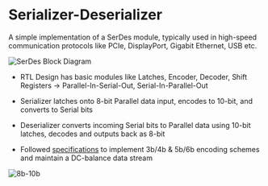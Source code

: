# Serializer-Deserializer
A simple implementation of a SerDes module, typically used in high-speed communication protocols like PCIe, DisplayPort, Gigabit Ethernet, USB etc.

![SerDes Block Diagram](https://user-images.githubusercontent.com/34355989/132103773-f86af8ed-0689-4c12-b618-52ed0ebe4233.jpg)

- RTL Design has basic modules like Latches, Encoder, Decoder, Shift Registers -> Parallel-In-Serial-Out, Serial-In-Parallel-Out

- Serializer latches onto 8-bit Parallel data input, encodes to 10-bit, and converts to Serial bits

- Deserializer converts incoming Serial bits to Parallel data using 10-bit latches, decodes and outputs back as 8-bit

- Followed [specifications](http://www.latticesemi.com/products/designsoftwareandip/intellectualproperty/referencedesigns/referencedesigns01/8b10bencoderdecoder) to implement 3b/4b & 5b/6b encoding schemes and maintain a DC-balance data stream

![8b-10b](https://user-images.githubusercontent.com/34355989/131135737-fb6100c9-c64b-45e6-8f66-3da37a93afa2.png)
